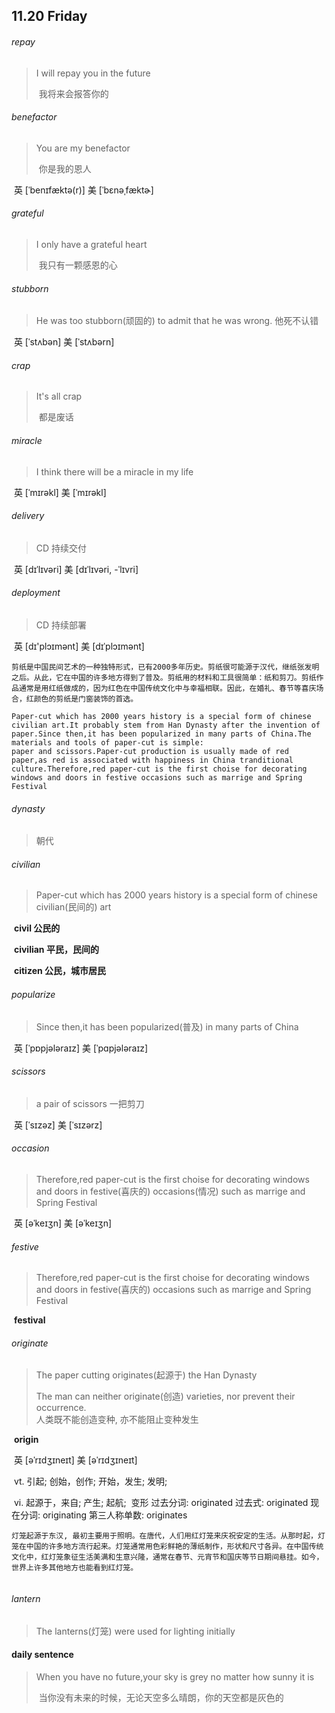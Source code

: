 ## 11.20 Friday

###### repay

> I will repay you in the future
>
> ​	我将来会报答你的

###### benefactor

> You are my benefactor
>
> ​	你是我的恩人

​	英 [ˈbenɪfæktə(r)]   美 [ˈbɛnəˌfæktɚ] 

###### grateful

> I only have a grateful heart
>
> ​	我只有一颗感恩的心

###### stubborn

> He was too stubborn(顽固的) to admit that he was wrong.
> 	他死不认错

​	英 [ˈstʌbən]   美 [ˈstʌbərn] 

###### crap

> It's all crap
>
> ​	都是废话

###### miracle

> I think there will be a miracle in my life

​	英 [ˈmɪrəkl]   美 [ˈmɪrəkl] 

###### delivery

> CD 持续交付

​	英 [dɪˈlɪvəri]   美 [dɪˈlɪvəri, -ˈlɪvri]  

###### deployment

> CD 持续部署

​	英 [dɪ'plɔɪmənt]   美 [dɪˈplɔɪmənt] 

```
剪纸是中国民间艺术的一种独特形式，已有2000多年历史。剪纸很可能源于汉代，继纸张发明之后。从此，它在中国的许多地方得到了普及。剪纸用的材料和工具很简单：纸和剪刀。剪纸作品通常是用红纸做成的，因为红色在中国传统文化中与幸福相联。因此，在婚礼、春节等喜庆场合，红颜色的剪纸是门窗装饰的首选。

Paper-cut which has 2000 years history is a special form of chinese civilian art.It probably stem from Han Dynasty after the invention of paper.Since then,it has been popularized in many parts of China.The materials and tools of paper-cut is simple:
paper and scissors.Paper-cut production is usually made of red paper,as red is associated with happiness in China tranditional culture.Therefore,red paper-cut is the first choise for decorating windows and doors in festive occasions such as marrige and Spring Festival
```

###### dynasty

> 朝代

###### civilian

> Paper-cut which has 2000 years history is a special form of chinese civilian(民间的) art

​	**civil	公民的**

​	**civilian  平民，民间的**	

​	**citizen  公民，城市居民**

###### popularize

> Since then,it has been popularized(普及) in many parts of China

​	英 [ˈpɒpjələraɪz]   美 [ˈpɑpjələraɪz] 

###### scissors

> a pair of scissors
> 	一把剪刀

​	英 [ˈsɪzəz]   美 [ˈsɪzərz] 

###### occasion

> Therefore,red paper-cut is the first choise for decorating windows and doors in festive(喜庆的) occasions(情况) such as marrige and Spring Festival

​	英 [əˈkeɪʒn]   美 [əˈkeɪʒn] 

###### festive

> Therefore,red paper-cut is the first choise for decorating windows and doors in festive(喜庆的) occasions such as marrige and Spring Festival

​	**festival**

###### originate

> The paper cutting originates(起源于) the Han Dynasty
>
> The man can neither originate(创造) varieties, nor prevent their occurrence.  
> 	人类既不能创造变种, 亦不能阻止变种发生

​	**origin** 

​	英 [əˈrɪdʒɪneɪt]   美 [əˈrɪdʒɪneɪt] 

​	vt.  引起; 创始，创作; 开始，发生; 发明;

​	vi.  起源于，来自; 产生; 起航;
​	变形 过去分词: originated 过去式: originated 现在分词: originating 第三人称单数: originates

```
灯笼起源于东汉, 最初主要用于照明。在唐代，人们用红灯笼来庆祝安定的生活。从那时起，灯笼在中国的许多地方流行起来。灯笼通常用色彩鲜艳的薄纸制作，形状和尺寸各异。在中国传统文化中，红灯笼象征生活美满和生意兴隆，通常在春节、元宵节和国庆等节日期间悬挂。如今，世界上许多其他地方也能看到红灯笼。


```



###### lantern

> The lanterns(灯笼) were used for lighting initially





#### daily sentence

> When you have no future,your sky is grey no matter how sunny it is
>
> ​	当你没有未来的时候，无论天空多么晴朗，你的天空都是灰色的


